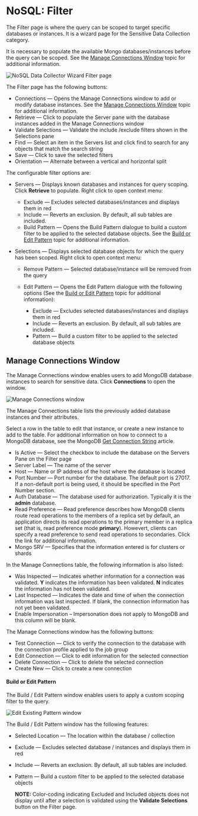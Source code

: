 # NoSQL: Filter

The Filter page is where the query can be scoped to target specific databases or instances. It is a
wizard page for the Sensitive Data Collection category.

It is necessary to populate the available Mongo databases/instances before the query can be scoped.
See the [Manage Connections Window](#manage-connections-window) topic for additional information.

![NoSQL Data Collector Wizard Filter page](/img/product_docs/accessanalyzer/admin/datacollector/ewsmailbox/filter.webp)

The Filter page has the following buttons:

- Connections — Opens the Manage Connections window to add or modify database instances. See the
  [Manage Connections Window](#manage-connections-window) topic for additional information.
- Retrieve — Click to populate the Server pane with the database instances added in the Manage
  Connections window
- Validate Selections — Validate the include /exclude filters shown in the Selections pane
- Find — Select an item in the Servers list and click find to search for any objects that match the
  search string
- Save — Click to save the selected filters
- Orientation — Alternate between a vertical and horizontal split

The configurable filter options are:

- Servers — Displays known databases and instances for query scoping. Click **Retrieve** to
  populate. Right click to open context menu:

    - Exclude — Excludes selected databases/instances and displays them in red
    - Include — Reverts an exclusion. By default, all sub tables are included.
    - Build Pattern — Opens the Build Pattern dialogue to build a custom filter to be applied to the
      selected database objects. See the [Build or Edit Pattern](#build-or-edit-pattern) topic for
      additional information.

- Selections — Displays selected database objects for which the query has been scoped. Right click
  to open context menu:

    - Remove Pattern — Selected database/instance will be removed from the query
    - Edit Pattern — Opens the Edit Pattern dialogue with the following options (See the
      [Build or Edit Pattern](#build-or-edit-pattern) topic for additional information):

        - Exclude — Excludes selected databases/instances and displays them in red
        - Include — Reverts an exclusion. By default, all sub tables are included.
        - Pattern — Build a custom filter to be applied to the selected database objects

## Manage Connections Window

The Manage Connections window enables users to add MongoDB database instances to search for
sensitive data. Click **Connections** to open the window.

![Manage Connections window](/img/product_docs/accessanalyzer/admin/datacollector/nosql/manageconnections.webp)

The Manage Connections table lists the previously added database instances and their attributes.

Select a row in the table to edit that instance, or create a new instance to add to the table. For
additional information on how to connect to a MongoDB database, see the MongoDB
[Get Connection String](https://docs.mongodb.com/guides/server/drivers/) article.

- Is Active — Select the checkbox to include the database on the Servers Pane on the Filter page
- Server Label — The name of the server
- Host — Name or IP address of the host where the database is located
- Port Number — Port number for the database. The default port is 27017. If a non-default port is
  being used, it should be specified in the Port Number section.
- Auth Database — The database used for authorization. Typically it is the **admin** database.
- Read Preference — Read preference describes how MongoDB clients route read operations to the
  members of a replica set by default, an application directs its read operations to the primary
  member in a replica set (that is, read preference mode **primary**). Howevert, clients can specify
  a read preference to send read operations to secondaries. Click the link for additional
  information.
- Mongo SRV — Specifies that the information entered is for clusters or shards

In the Manage Connections table, the following information is also listed:

- Was Inspected — Indicates whether information for a connection was validated. **Y** indicates the
  information has been validated. **N** indicates the information has not been validated.
- Last Inspected — Indicates the date and time of when the connection information was last
  inspected. If blank, the connection information has not yet been validated.
- Enable Impersonation – Impersonation does not apply to MongoDB and this column will be blank.

The Manage Connections window has the following buttons:

- Test Connection — Click to verify the connection to the database with the connection profile
  applied to the job group
- Edit Connection — Click to edit information for the selected connection
- Delete Connection — Click to delete the selected connection
- Create New — Click to create a new connection

#### Build or Edit Pattern

The Build / Edit Pattern window enables users to apply a custom scoping filter to the query.

![Edit Existing Pattern window](/img/product_docs/accessanalyzer/admin/datacollector/nosql/editpattern.webp)

The Build / Edit Pattern window has the following features:

- Selected Location — The location within the database / collection
- Exclude — Excludes selected database / instances and displays them in red
- Include — Reverts an exclusion. By default, all sub tables are included.
- Pattern — Build a custom filter to be applied to the selected database objects

    **NOTE:** Color-coding indicating Excluded and Included objects does not display until after a
    selection is validated using the **Validate Selections** button on the Filter page.
